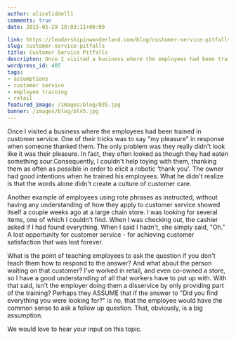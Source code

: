 ```yaml
---
author: aliceliddell1
comments: true
date: 2015-05-29 18:03:11+00:00

link: https://leadershipinwonderland.com/blog/customer-service-pitfalls/
slug: customer-service-pitfalls
title: Customer Service Pitfalls
descripton: Once I visited a business where the employees had been trained in customer service. One of their tricks was to say "my pleasure"
wordpress_id: 405
tags:
- assumptions
- customer service
- employee training
- retail
featured_image: /images/blog/035.jpg
banner: /images/blog/bl45.jpg
---
```




Once I visited a business where the employees had been trained in customer service. One of their tricks was to say "my pleasure" in response when someone thanked them. The only problem was they really didn't look like it was their pleasure. In fact, they often looked as though they had eaten something sour.Consequently, I couldn't help toying with them, thanking them as often as possible in order to elicit a robotic 'thank you'. The owner had good intentions when he trained his employees. What he didn't realize is that the words alone didn't create a culture of customer care.

Another example of employees using rote phrases as instructed, without having any understanding of how they apply to customer service showed itself a couple weeks ago at a large chain store. I was looking for several items, one of which I couldn't find. When I was checking out, the cashier asked if I had found everything. When I said I hadn't, she simply said, "Oh." A lost opportunity for customer service - for achieving customer satisfaction that was lost forever.

What is the point of teaching employees to ask the question if you don't teach them how to respond to the answer? And what about the person waiting on that customer? I've worked in retail, and even co-owned a store, so I have a good understanding of all that workers have to put up with. With that said, isn't the employer doing them a disservice by only providing part of the training? Perhaps they ASSUME that if the answer to "Did you find everything you were looking for?" is no, that the employee would have the common sense to ask a follow up question. That, obviously, is a big assumption.

We would love to hear your input on this topic.
